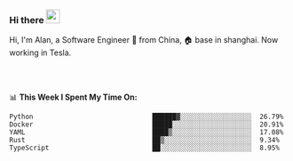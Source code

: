 ### Hi there <img src="https://media.giphy.com/media/hvRJCLFzcasrR4ia7z/giphy.gif" width="25px">

<!-- ![visitors](https://visitor-badge.glitch.me/badge?page_id=dislfyer.dislfyer) -->

Hi, I'm Alan, a Software Engineer 🚀 from China, 🏠 base in shanghai. Now working in Tesla.

<br/>
<br/>

📊 **This Week I Spent My Time On:**


<!--START_SECTION:waka-->

```text
Python                              ██████▓░░░░░░░░░░░░░░░░░░  26.79%
Docker                              █████░░░░░░░░░░░░░░░░░░░░  20.91%
YAML                                ████▒░░░░░░░░░░░░░░░░░░░░  17.08%
Rust                                ██▒░░░░░░░░░░░░░░░░░░░░░░  9.34%
TypeScript                          ██░░░░░░░░░░░░░░░░░░░░░░░  8.95%
```

<!--END_SECTION:waka-->

<!--
**About Me:**
 -->
